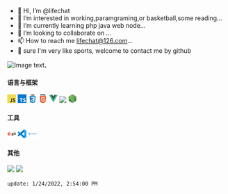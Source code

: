 

- 👋 Hi, I’m @lifechat
- 👀 I’m interested in working,paramgraming,or basketball,some reading...
- 🌱 I’m currently learning php java web node...
- 💞️ I’m looking to collaborate on ...
- 📫 How to reach me lifechat@126.com...
- 🏀 sure I'm very like sports, welcome to contact me by github 

![Image text](https://camo.githubusercontent.com/6b694ebb0ffec66c6ffafcad4569499b76fcb6e66213e0174253cbbb8464dd46/68747470733a2f2f6d656469612e67697068792e636f6d2f6d656469612f475974626c6d644c6e656d6c4f2f67697068792e676966)、



#### 语言与框架

<code><img height="20" src="https://raw.githubusercontent.com/github/explore/80688e429a7d4ef2fca1e82350fe8e3517d3494d/topics/javascript/javascript.png"></code>
<code><img height="20" src="https://raw.githubusercontent.com/github/explore/80688e429a7d4ef2fca1e82350fe8e3517d3494d/topics/typescript/typescript.png"></code>
<code><img height="20" src="https://raw.githubusercontent.com/github/explore/80688e429a7d4ef2fca1e82350fe8e3517d3494d/topics/css/css.png"></code>
<code><img height="20" src="https://raw.githubusercontent.com/github/explore/80688e429a7d4ef2fca1e82350fe8e3517d3494d/topics/html/html.png"></code>
<code><img height="20" src="https://raw.githubusercontent.com/github/explore/80688e429a7d4ef2fca1e82350fe8e3517d3494d/topics/vue/vue.png"></code>
<code><img height="20" src="https://camo.githubusercontent.com/5c92eeb467fd5d2b1ef1c560e3c3c2f758a8d4e03a8136bda7b41a2d3d4a1b59/68747470733a2f2f72656163746e61746976652e6465762f696d672f6865616465725f6c6f676f2e737667" ></code>
<code><img height="20" src="https://raw.githubusercontent.com/github/explore/80688e429a7d4ef2fca1e82350fe8e3517d3494d/topics/nodejs/nodejs.png"></code>

#### 工具

<code><img height="20" src="https://raw.githubusercontent.com/github/explore/80688e429a7d4ef2fca1e82350fe8e3517d3494d/topics/git/git.png"></code>
<code><img height="20" src="https://raw.githubusercontent.com/github/explore/80688e429a7d4ef2fca1e82350fe8e3517d3494d/topics/visual-studio-code/visual-studio-code.png"></code>
<code><img height="20" src="https://raw.githubusercontent.com/devicons/devicon/d00d0969292a6569d45b06d3f350f463a0107b0d/icons/webpack/webpack-original-wordmark.svg" alt="webpack"></code>

#### 其他
![](https://img.shields.io/badge/lifechat17-EA1923?style=flat-square&logo=WeChat&logoColor=ffffff)
![](https://img.shields.io/badge/2596642641-EB1923?style=flat-square&logo=TencentQQ&logoColor=ffffff)


<!---
lifechat/lifechat is a ✨ special ✨ repository because its `README.md` (this file) appears on your GitHub profile.
You can click the Preview link to take a look at your changes.
--->
<code  align="right">update: 1/24/2022, 2:54:00 PM</code>
